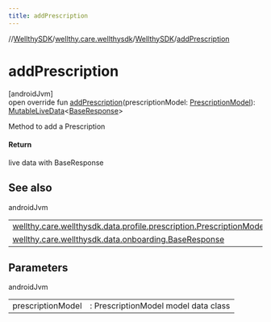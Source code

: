 ```yaml
---
title: addPrescription
---
```

//[WellthySDK](../../../index.html)/[wellthy.care.wellthysdk](../index.html)/[WellthySDK](index.html)/[addPrescription](add-prescription.html)



# addPrescription



[androidJvm]\
open override fun [addPrescription](add-prescription.html)(prescriptionModel: [PrescriptionModel](../../wellthy.care.wellthysdk.data.profile.prescription/-prescription-model/index.html)): [MutableLiveData](https://developer.android.com/reference/kotlin/androidx/lifecycle/MutableLiveData.html)&lt;[BaseResponse](../../wellthy.care.wellthysdk.data.onboarding/-base-response/index.html)&gt;



Method to add a Prescription



#### Return



live data with BaseResponse



## See also


androidJvm

| | |
|---|---|
| [wellthy.care.wellthysdk.data.profile.prescription.PrescriptionModel](../../wellthy.care.wellthysdk.data.profile.prescription/-prescription-model/index.html) |  |
| [wellthy.care.wellthysdk.data.onboarding.BaseResponse](../../wellthy.care.wellthysdk.data.onboarding/-base-response/index.html) |  |



## Parameters


androidJvm

| | |
|---|---|
| prescriptionModel | : PrescriptionModel model data class |




